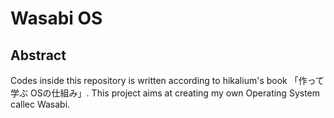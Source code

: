 # Wasabi OS

## Abstract

Codes inside this repository is written according to hikalium's book 「作って学ぶ OSの仕組み」.
This project aims at creating my own Operating System callec Wasabi.


